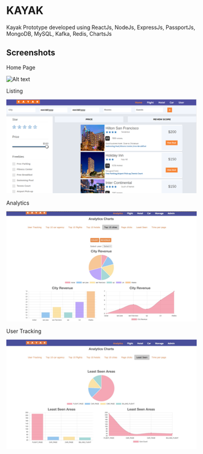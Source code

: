 # KAYAK

Kayak Prototype developed using ReactJs, NodeJs, ExpressJs, PassportJs, MongoDB, MySQL, Kafka, Redis, ChartsJs

## Screenshots

Home Page

![Alt text](/ScreenShots/Homepage.png?raw=true "HomePage")

Listing

![Alt text](/ScreenShots/Listings.png?raw=true "Listings")

Analytics

![Alt text](/ScreenShots/Analytics.png?raw=true "Analytics")

User Tracking

![Alt text](/ScreenShots/UserTracking.png?raw=true "UserTracking")
